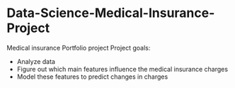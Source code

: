 # Data-Science-Medical-Insurance-Project
Medical insurance Portfolio project Project 
goals: 
- Analyze data 
- Figure out which main features influence the medical insurance charges
- Model these features to predict changes in charges
